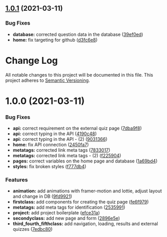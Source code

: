 ## [1.0.1](https://github.com/PedroHenry-Santos/AluraQuiz-TW3/compare/v1.0.0...v1.0.1) (2021-03-11)


### Bug Fixes

* **database:** corrected question data in the database ([39ef0ed](https://github.com/PedroHenry-Santos/AluraQuiz-TW3/commit/39ef0ed79396ffc96bc76b080afa23a3bc138862))
* **home:** fix targeting for github ([d3fc6e8](https://github.com/PedroHenry-Santos/AluraQuiz-TW3/commit/d3fc6e807b7c0ea66e058cc2773df110f30b5413))

# Change Log
All notable changes to this project will be documented in this file.
This project adheres to [Semantic Versioning](http://semver.org/).

# 1.0.0 (2021-03-11)


### Bug Fixes

* **api:** correct requirement on the external quiz page ([7dba9f8](https://github.com/PedroHenry-Santos/AluraQuiz-TW3/commit/7dba9f8992cbcff100ce3edf63e018e565f0d40c))
* **api:** correct typing in the API ([4190c48](https://github.com/PedroHenry-Santos/AluraQuiz-TW3/commit/4190c4807843c91730d543ea5261f852905d212f))
* **api:** correct typing in the API - (2) ([9031366](https://github.com/PedroHenry-Santos/AluraQuiz-TW3/commit/9031366180d27abd944eb0785cc22309bc460fc6))
* **home:** fix API connection ([2450fa7](https://github.com/PedroHenry-Santos/AluraQuiz-TW3/commit/2450fa72ddc297ded20cff07eb5ac3e97fef0e67))
* **metatags:** corrected link meta tags ([7833017](https://github.com/PedroHenry-Santos/AluraQuiz-TW3/commit/7833017dd19c134963cd8d5a71e3c17279f94017))
* **metatags:** corrected link meta tags - (2) ([f225904](https://github.com/PedroHenry-Santos/AluraQuiz-TW3/commit/f225904b8e6ddf77a5633a598f760bc559a0fbd3))
* **pages:** correct variables on the home page and database ([1a69bd4](https://github.com/PedroHenry-Santos/AluraQuiz-TW3/commit/1a69bd440065c3f05735b6afc7548d044b209daa))
* **styles:** fix broken styles ([f777db4](https://github.com/PedroHenry-Santos/AluraQuiz-TW3/commit/f777db4bf4fa887d0c933e1123f0028f2c88a297))


### Features

* **animation:** add animations with framer-motion and lottie, adjust layout and change in DB ([9fd9921](https://github.com/PedroHenry-Santos/AluraQuiz-TW3/commit/9fd99217b5c6abbb71e03719c05684365fe03ba6))
* **firstclass:** add components for creating the quiz page ([fe6f979](https://github.com/PedroHenry-Santos/AluraQuiz-TW3/commit/fe6f9790e64c2cd6df3eea51ad8e4d2196b28b15))
* **metatags:** add meta tags for identification ([2535991](https://github.com/PedroHenry-Santos/AluraQuiz-TW3/commit/2535991f3675b7c3e8f90d496328c303bf356652))
* **project:** add project boilerplate ([efce31a](https://github.com/PedroHenry-Santos/AluraQuiz-TW3/commit/efce31aa1dfeb021d673fece36ecacc8b0d27dd3))
* **secondyclass:** add new page and form ([2896e5e](https://github.com/PedroHenry-Santos/AluraQuiz-TW3/commit/2896e5ebd9de3bb86b15557fe4f59fccc09f13de))
* **third_fourth_fifthclass:** add navigation, loading, results and external quizzes ([7edbc80](https://github.com/PedroHenry-Santos/AluraQuiz-TW3/commit/7edbc8041cb055116a48a0fbe50851e02f227936))
